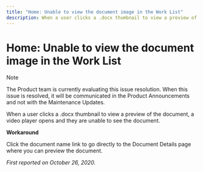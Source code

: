 ```yaml
---
title: "Home: Unable to view the document image in the Work List"
description: When a user clicks a .docx thumbnail to view a preview of the document, a video player opens and they are unable to see the document.
---
```


# Home: Unable to view the document image in the Work List

>[!NOTE]
>
>The Product team is currently evaluating this issue resolution. When this issue is resolved, it will be communicated in the Product Announcements and not with the Maintenance Updates.

When a user clicks a .docx thumbnail to view a preview of the document, a video player opens and they are unable to see the document.

**Workaround**

Click the document name link to go directly to the Document Details page where you can preview the document.

_First reported on  October 26, 2020._

